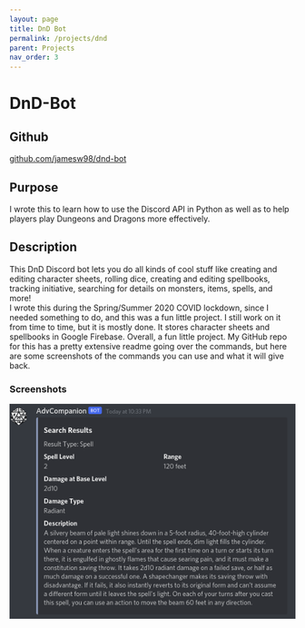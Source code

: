 ```yaml
---
layout: page
title: DnD Bot
permalink: /projects/dnd
parent: Projects
nav_order: 3
---
```

# DnD-Bot
## Github
[github.com/jamesw98/dnd-bot](http://github.com/jamesw98/dnd-bot)
## Purpose
I wrote this to learn how to use the Discord API in Python as well as to help players play Dungeons and Dragons more effectively. 
## Description 
This DnD Discord bot lets you do all kinds of cool stuff like creating and editing character sheets, rolling dice, creating and editing spellbooks, tracking initiative, searching for details on monsters, items, spells, and more!   
I wrote this during the Spring/Summer 2020 COVID lockdown, since I needed something to do, and this was a fun little project. I still work on it from time to time, but it is mostly done. It stores character sheets and spellbooks in Google Firebase. Overall, a fun little project. My GitHub repo for this has a pretty extensive readme going over the commands, but here are some screenshots of the commands you can use and what it will give back. 
### Screenshots
![spell search](spell.png)